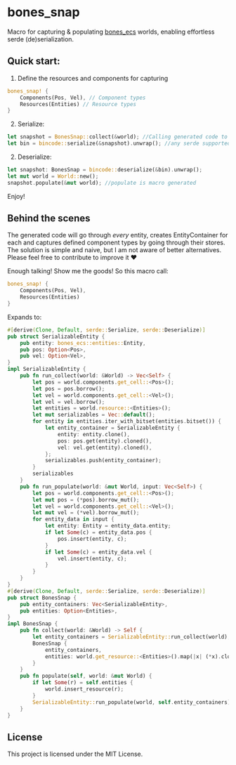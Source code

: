 # bones_snap

Macro for capturing & populating [bones_ecs](https://github.com/fishfolk/bones/) worlds, enabling effortless serde (de)serialization.

## Quick start:

1. Define the resources and components for capturing
```rust
bones_snap! {
    Components(Pos, Vel), // Component types
    Resources(Entities) // Resource types
}
```

2. Serialize:
```rust
let snapshot = BonesSnap::collect(&world); //Calling generated code to take a snapshot
let bin = bincode::serialize(&snapshot).unwrap(); //any serde supported serialization
```

2. Deserialize:
```rust
let snapshot: BonesSnap = bincode::deserialize(&bin).unwrap();
let mut world = World::new();
snapshot.populate(&mut world); //populate is macro generated
```

Enjoy!

## Behind the scenes
The generated code will go through *every* entity, creates EntityContainer for each and captures defined component types by going through their stores.
The solution is simple and naive, but I am not aware of better alternatives. Please feel free to contribute to improve it ❤️

Enough talking! Show me the goods! So this macro call:
```rust
bones_snap! {
    Components(Pos, Vel),
    Resources(Entities)
}
```
Expands to:
```rust
#[derive(Clone, Default, serde::Serialize, serde::Deserialize)]
pub struct SerializableEntity {
    pub entity: bones_ecs::entities::Entity,
    pub pos: Option<Pos>,
    pub vel: Option<Vel>,
}
impl SerializableEntity {
    pub fn run_collect(world: &World) -> Vec<Self> {
        let pos = world.components.get_cell::<Pos>();
        let pos = pos.borrow();
        let vel = world.components.get_cell::<Vel>();
        let vel = vel.borrow();
        let entities = world.resource::<Entities>();
        let mut serializables = Vec::default();
        for entity in entities.iter_with_bitset(entities.bitset()) {
            let entity_container = SerializableEntity {
                entity: entity.clone(),
                pos: pos.get(entity).cloned(),
                vel: vel.get(entity).cloned(),
            };
            serializables.push(entity_container);
        }
        serializables
    }
    pub fn run_populate(world: &mut World, input: Vec<Self>) {
        let pos = world.components.get_cell::<Pos>();
        let mut pos = (*pos).borrow_mut();
        let vel = world.components.get_cell::<Vel>();
        let mut vel = (*vel).borrow_mut();
        for entity_data in input {
            let entity: Entity = entity_data.entity;
            if let Some(c) = entity_data.pos {
                pos.insert(entity, c);
            }
            if let Some(c) = entity_data.vel {
                vel.insert(entity, c);
            }
        }
    }
}
#[derive(Clone, Default, serde::Serialize, serde::Deserialize)]
pub struct BonesSnap {
    pub entity_containers: Vec<SerializableEntity>,
    pub entities: Option<Entities>,
}
impl BonesSnap {
    pub fn collect(world: &World) -> Self {
        let entity_containers = SerializableEntity::run_collect(world);
        BonesSnap {
            entity_containers,
            entities: world.get_resource::<Entities>().map(|x| (*x).clone()),
        }
    }
    pub fn populate(self, world: &mut World) {
        if let Some(r) = self.entities {
            world.insert_resource(r);
        }
        SerializableEntity::run_populate(world, self.entity_containers);
    }
}
```

## License

This project is licensed under the MIT License.

